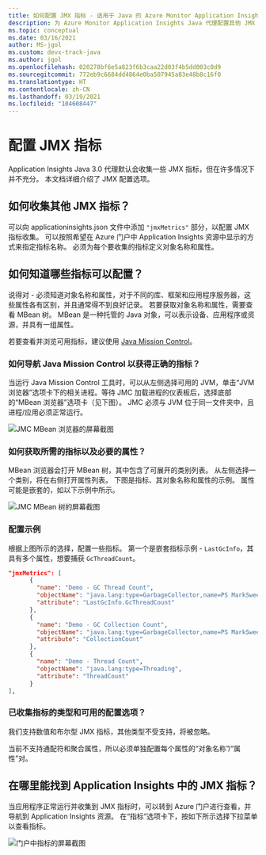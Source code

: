 ```yaml
---
title: 如何配置 JMX 指标 - 适用于 Java 的 Azure Monitor Application Insights
description: 为 Azure Monitor Application Insights Java 代理配置其他 JMX 指标收集
ms.topic: conceptual
ms.date: 03/16/2021
author: MS-jgol
ms.custom: devx-track-java
ms.author: jgol
ms.openlocfilehash: 020278bf6e5a823f6b3caa22d03f4b5dd003c0d9
ms.sourcegitcommit: 772eb9c6684dd4864e0ba507945a83e48b8c16f0
ms.translationtype: HT
ms.contentlocale: zh-CN
ms.lasthandoff: 03/19/2021
ms.locfileid: "104608447"
---
```

# <a name="configuring-jmx-metrics"></a>配置 JMX 指标

Application Insights Java 3.0 代理默认会收集一些 JMX 指标，但在许多情况下并不充分。 本文档详细介绍了 JMX 配置选项。

## <a name="how-do-i-collect-additional-jmx-metrics"></a>如何收集其他 JMX 指标？

可以向 applicationinsights.json 文件中添加 ```"jmxMetrics"``` 部分，以配置 JMX 指标收集。 可以按照希望在 Azure 门户中 Application Insights 资源中显示的方式来指定指标名称。 必须为每个要收集的指标定义对象名称和属性。

## <a name="how-do-i-know-what-metrics-are-available-to-configure"></a>如何知道哪些指标可以配置？

说得对 - 必须知道对象名称和属性，对于不同的库、框架和应用程序服务器，这些属性各有区别，并且通常得不到良好记录。 若要获取对象名称和属性，需要查看 MBean 树。 MBean 是一种托管的 Java 对象，可以表示设备、应用程序或资源，并具有一组属性。 

若要查看并浏览可用指标，建议使用 [Java Mission Control](https://www.oracle.com/java/technologies/jdk-mission-control.html)。

### <a name="how-to-navigate-the-java-mission-control-to-get-to-the-right-metrics"></a>如何导航 Java Mission Control 以获得正确的指标？

当运行 Java Mission Control 工具时，可以从左侧选择可用的 JVM，单击“JVM 浏览器”选项卡下的相关进程。等待 JMC 加载进程的仪表板后，选择底部的“MBean 浏览器”选项卡（见下图）。 JMC 必须与 JVM 位于同一文件夹中，且进程/应用必须正常运行。

![JMC MBean 浏览器的屏幕截图](media/java-ipa/jmx/jmc-mbean-browser.png)

### <a name="how-to-get-to-the-metrics-i-want-and-the-necessary-attributes"></a>如何获取所需的指标以及必要的属性？

MBean 浏览器会打开 MBean 树，其中包含了可展开的类别列表。 从左侧选择一个类别，将在右侧打开属性列表。 下图是指标、其对象名称和属性的示例。 属性可能是嵌套的，如以下示例中所示。

![JMC MBean 树的屏幕截图](media/java-ipa/jmx/jmc-metric-sample.png)

### <a name="configuration-example"></a>配置示例

根据上图所示的选择，配置一些指标。 第一个是嵌套指标示例 - `LastGcInfo`，其具有多个属性，想要捕获 `GcThreadCount`。

```json
"jmxMetrics": [
      {
        "name": "Demo - GC Thread Count",
        "objectName": "java.lang:type=GarbageCollector,name=PS MarkSweep",
        "attribute": "LastGcInfo.GcThreadCount"
      },
      {
        "name": "Demo - GC Collection Count",
        "objectName": "java.lang:type=GarbageCollector,name=PS MarkSweep",
        "attribute": "CollectionCount"
      },
      {
        "name": "Demo - Thread Count",
        "objectName": "java.lang:type=Threading",
        "attribute": "ThreadCount"
      }
],
```

### <a name="types-of-collected-metrics-and-available-configuration-options"></a>已收集指标的类型和可用的配置选项？

我们支持数值和布尔型 JMX 指标，其他类型不受支持，将被忽略。 

当前不支持通配符和聚合属性，所以必须单独配置每个属性的“对象名称”/“属性”对。 


## <a name="where-do-i-find-the-jmx-metrics-in-application-insights"></a>在哪里能找到 Application Insights 中的 JMX 指标？

当应用程序正常运行并收集到 JMX 指标时，可以转到 Azure 门户进行查看，并导航到 Application Insights 资源。 在“指标”选项卡下，按如下所示选择下拉菜单以查看指标。

![门户中指标的屏幕截图](media/java-ipa/jmx/jmx-portal.png)
